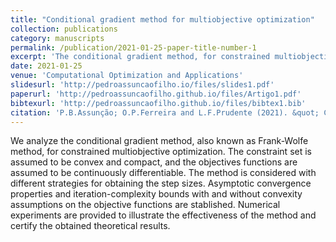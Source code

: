 ```yaml
---
title: "Conditional gradient method for multiobjective optimization"
collection: publications
category: manuscripts
permalink: /publication/2021-01-25-paper-title-number-1
excerpt: 'The conditional gradient method, for constrained multiobjective optimization.'
date: 2021-01-25
venue: 'Computational Optimization and Applications'
slidesurl: 'http://pedroassuncaofilho.io/files/slides1.pdf'
paperurl: 'http://pedroassuncaofilho.github.io/files/Artigo1.pdf'
bibtexurl: 'http://pedroassuncaofilho.github.io/files/bibtex1.bib'
citation: 'P.B.Assunção; O.P.Ferreira and L.F.Prudente (2021). &quot; Conditional gradient method for multiobjective optimization.&quot; <i> Comput Optim Appl 78 </i>. 741–768 (2021).'
---
```

We analyze the conditional gradient method, also known as Frank-Wolfe method, for constrained multiobjective optimization. The constraint set is assumed to be convex and compact, and the objectives functions are assumed to be continuously differentiable. The method is considered with different strategies for obtaining the step sizes. Asymptotic convergence properties and iteration-complexity bounds with and without convexity assumptions on the objective functions are stablished. Numerical experiments are provided to illustrate the effectiveness of the method and certify the obtained theoretical results.

